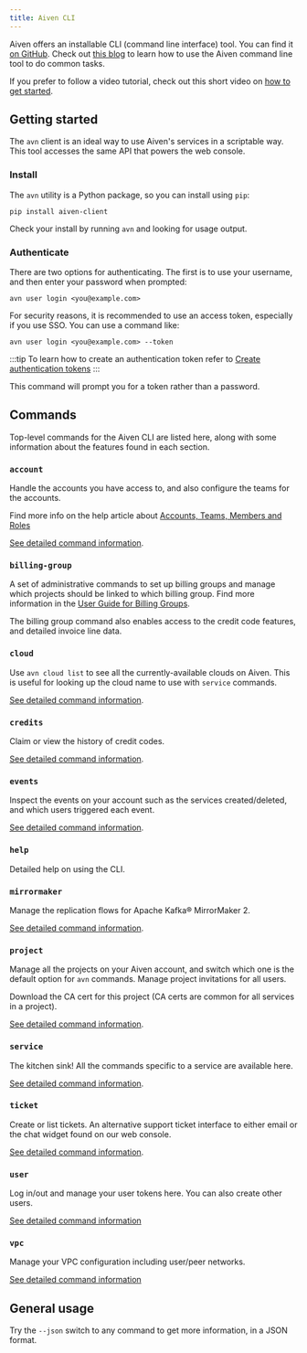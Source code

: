```yaml
---
title: Aiven CLI
---
```


Aiven offers an installable CLI (command line interface) tool. You can
find it [on GitHub](https://github.com/aiven/aiven-client). Check out
[this blog](https://aiven.io/blog/aiven-cmdline) to learn how to use the
Aiven command line tool to do common tasks.

If you prefer to follow a video tutorial, check out this short video on
[how to get started](https://www.youtube.com/watch?v=nf3PPn5w6K8).

## Getting started

The `avn` client is an ideal way to use Aiven\'s services in a
scriptable way. This tool accesses the same API that powers the web
console.

### Install

The `avn` utility is a Python package, so you can install using `pip`:

``` 
pip install aiven-client
```

Check your install by running `avn` and looking for usage output.

### Authenticate

There are two options for authenticating. The first is to use your
username, and then enter your password when prompted:

``` 
avn user login <you@example.com>
```

For security reasons, it is recommended to use an access token,
especially if you use SSO. You can use a command like:

``` 
avn user login <you@example.com> --token
```

:::tip
To learn how to create an authentication token refer to
[Create authentication tokens](/docs/platform/howto/create_authentication_token)
:::

This command will prompt you for a token rather than a password.

## Commands

Top-level commands for the Aiven CLI are listed here, along with some
information about the features found in each section.

### `account`

Handle the accounts you have access to, and also configure the teams for
the accounts.

Find more info on the help article about
[Accounts, Teams, Members and Roles](/docs/platform/concepts/projects_accounts_access)

[See detailed command information](cli/account).

### `billing-group`

A set of administrative commands to set up billing groups and manage
which projects should be linked to which billing group. Find more
information in the [User Guide for Billing
Groups](https://help.aiven.io/en/articles/4720981-using-billing-groups-via-cli).

The billing group command also enables access to the credit code
features, and detailed invoice line data.

### `cloud`

Use `avn cloud list` to see all the currently-available clouds on Aiven.
This is useful for looking up the cloud name to use with `service`
commands.

[See detailed command information](cli/cloud).

### `credits`

Claim or view the history of credit codes.

[See detailed command information](cli/credits).

### `events`

Inspect the events on your account such as the services created/deleted,
and which users triggered each event.

[See detailed command information](cli/events).

### `help`

Detailed help on using the CLI.

### `mirrormaker`

Manage the replication flows for Apache Kafka® MirrorMaker 2.

[See detailed command information](cli/mirrormaker).

### `project`

Manage all the projects on your Aiven account, and switch which one is
the default option for `avn` commands. Manage project invitations for
all users.

Download the CA cert for this project (CA certs are common for all
services in a project).

[See detailed command information](cli/project).

### `service`

The kitchen sink! All the commands specific to a service are available
here.

[See detailed command information](cli/service).

### `ticket`

Create or list tickets. An alternative support ticket interface to
either email or the chat widget found on our web console.

[See detailed command information](cli/ticket).

### `user`

Log in/out and manage your user tokens here. You can also create other
users.

[See detailed command information](cli/user)

### `vpc`

Manage your VPC configuration including user/peer networks.

[See detailed command information](cli/vpc)

## General usage

Try the `--json` switch to any command to get more information, in a
JSON format.
